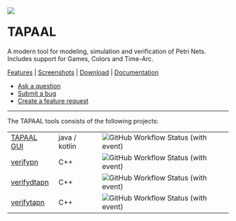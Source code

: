 
 <img align=left valign=center src=https://www.tapaal.net/images/tapaal.png>
 <h1 valign=center>TAPAAL</h1>

A modern tool for modeling, simulation and verification of Petri Nets. Includes support for Games, Colors and Time-Arc.

[Features](https://www.tapaal.net/features/) | [Screenshots](https://www.tapaal.net/screenshots/) | [Download](https://www.tapaal.net/download/) | [Documentation](https://docs.tapaal.net)

  * [Ask a question](https://github.com/orgs/TAPAAL/discussions)
  * [Submit a bug](https://github.com/TAPAAL/TAPAAL/issues/new)
  * [Create a feature request](https://github.com/TAPAAL/TAPAAL/issues/new)

---

The TAPAAL tools consists of the following projects: 
<div align=center>
  <table>
    <tr>
      <td><a href=https://github.com/tapaal/tapaal-gui>TAPAAL GUI</td>
      <td>java / kotlin</td>
      <td><img valign="center" align="center" alt="GitHub Workflow Status (with event)" src="https://img.shields.io/github/actions/workflow/status/tapaal/tapaal-gui/build.yml"></td>
    </tr>
    <tr>
      <td><a href=https://github.com/tapaal/verifypn>verifypn</td>
      <td>C++</td>
      <td><img valign="center" align="center" alt="GitHub Workflow Status (with event)" src="https://img.shields.io/github/actions/workflow/status/tapaal/verifypn/build-linux.yml"></td>
    </tr>
    <tr>
      <td><a href=https://github.com/tapaal/verifydtapn>verifydtapn</td>
      <td>C++</td>
      <td><img valign="center" align="center" alt="GitHub Workflow Status (with event)" src="https://img.shields.io/github/actions/workflow/status/tapaal/verifydtapn/build-linux.yml"></td>
    </tr>
    <tr>
      <td><a href=https://github.com/tapaal/verifytapn>verifytapn</td>
      <td>C++</td>
      <td><img valign="center" align="center" alt="GitHub Workflow Status (with event)" src="https://img.shields.io/github/actions/workflow/status/tapaal/verifytapn/build-linux.yml"></td>
    </tr>
  </table>
</div>
